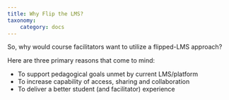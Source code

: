 ```yaml
---
title: Why Flip the LMS?
taxonomy:
    category: docs
---
```


So, why would course facilitators want to utilize a flipped-LMS approach?  

Here are three primary reasons that come to mind:

* To support pedagogical goals unmet by current LMS/platform
* To increase capability of access, sharing and collaboration
* To deliver a better student (and facilitator) experience
